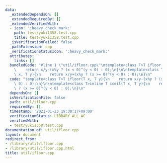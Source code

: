 ```yaml
---
data:
  _extendedDependsOn: []
  _extendedRequiredBy: []
  _extendedVerifiedWith:
  - icon: ':heavy_check_mark:'
    path: test/yuki1358.test.cpp
    title: test/yuki1358.test.cpp
  _isVerificationFailed: false
  _pathExtension: cpp
  _verificationStatusIcon: ':heavy_check_mark:'
  attributes:
    links: []
  bundledCode: "#line 1 \"util/ifloor.cpp\"\ntemplate<class T>T ifloor(T x, T y){\n\
    \    return x/y-(x%y ? (x < 0)^(y < 0) : 0);\n}\n\ntemplate<class T>inline T iceil(T\
    \ x, T y){\n    return x/y+(x%y ? (x >= 0)^(y < 0) : 0);\n}\n"
  code: "template<class T>T ifloor(T x, T y){\n    return x/y-(x%y ? (x < 0)^(y <\
    \ 0) : 0);\n}\n\ntemplate<class T>inline T iceil(T x, T y){\n    return x/y+(x%y\
    \ ? (x >= 0)^(y < 0) : 0);\n}\n"
  dependsOn: []
  isVerificationFile: false
  path: util/ifloor.cpp
  requiredBy: []
  timestamp: '2021-01-23 19:30:17+09:00'
  verificationStatus: LIBRARY_ALL_AC
  verifiedWith:
  - test/yuki1358.test.cpp
documentation_of: util/ifloor.cpp
layout: document
redirect_from:
- /library/util/ifloor.cpp
- /library/util/ifloor.cpp.html
title: util/ifloor.cpp
---
```

